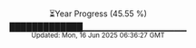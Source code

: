 <p align="center">
⏳Year Progress (45.55 %) <br>
█████████████▁▁▁▁▁▁▁▁▁▁▁▁▁▁▁▁▁ <br>
<sub>Updated: Mon, 16 Jun 2025 06:36:27 GMT</sub>
</p>

